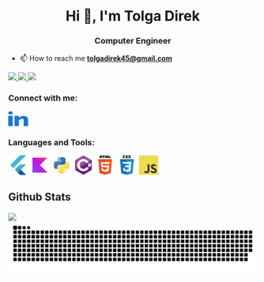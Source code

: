 <h1 align="center">Hi 👋, I'm Tolga Direk</h1>
<h3 align="center">Computer Engineer</h3>

- 📫 How to reach me **tolgadirek45@gmail.com**

<div>
  <a href="https://www.linkedin.com/in/tolga-direk-105b03224/" target="_blank">
    <img src="https://img.shields.io/badge/LinkedIn-0077B5?style=for-the-badge&logo=linkedin&logoColor=white">
  </a>
  <a href="https://github.com/tolgadirek" target="_blank">
    <img src="https://img.shields.io/badge/GitHub-100000?style=for-the-badge&logo=github&logoColor=white">
  </a>
  <a href="mailto:tolgadirek45@gmail.com">
    <img src="https://img.shields.io/badge/-Gmail-%23333?style=for-the-badge&logo=gmail&logoColor=white">
  </a>
</div>

<h3 align="left">Connect with me:</h3>
<p align="left">
  <a href="https://www.linkedin.com/in/tolga-direk-105b03224/" target="blank">
    <img align="center" src="https://raw.githubusercontent.com/teamedwardforever/Readme-Generator/71f25dd8b98329b168142a6b782a107b75eab178/svg/Social/linked-in-alt.svg" alt="linkedin" height="30" width="40" />
  </a>
</p>

<h3 align="left">Languages and Tools:</h3>
<p align="left">
  <img src="https://raw.githubusercontent.com/devicons/devicon/master/icons/flutter/flutter-original.svg" alt="Flutter" width="40" height="40"/>
  <img src="https://raw.githubusercontent.com/devicons/devicon/master/icons/kotlin/kotlin-original.svg" alt="Kotlin" width="40" height="40"/>
  <img src="https://raw.githubusercontent.com/devicons/devicon/master/icons/python/python-original.svg" alt="Python" width="40" height="40"/>
  <img src="https://raw.githubusercontent.com/devicons/devicon/master/icons/csharp/csharp-original.svg" alt="C#" width="40" height="40"/>
  <img src="https://raw.githubusercontent.com/devicons/devicon/master/icons/html5/html5-original-wordmark.svg" alt="HTML" width="40" height="40"/>
  <img src="https://raw.githubusercontent.com/devicons/devicon/master/icons/css3/css3-original-wordmark.svg" alt="CSS" width="40" height="40"/>
  <img src="https://raw.githubusercontent.com/devicons/devicon/master/icons/javascript/javascript-original.svg" alt="JavaScript" width="40" height="40"/>
</p>

## Github Stats  
<div align="left"> 
    <tr>
        <div align="left">
          <img src="https://github-readme-stats.vercel.app/api/top-langs?username=tolgadirek&show_icons=true&locale=en&layout=compact&theme=tokyonight" align="center" style="width: 35%"/>
        </div>
    </tr>
  

<picture>
    <source media="(prefers-color-scheme: dark)" srcset="https://raw.githubusercontent.com/hilalguzel/hilalguzel/output/github-contribution-grid-snake-dark.svg">
    <source media="(prefers-color-scheme: light)" srcset="https://raw.githubusercontent.com/hilalguzel/hilalguzel/output/github-contribution-grid-snake.svg">
    <img alt="github contribution grid snake animation" src="https://raw.githubusercontent.com/hilalguzel/hilalguzel/output/github-contribution-grid-snake.svg">
  </picture>
